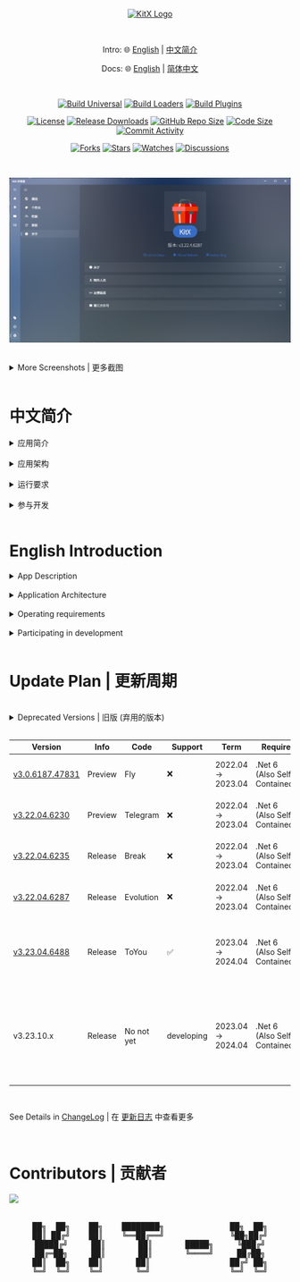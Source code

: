 
<p align="center">
  <a href="https://kitx.apps.catrol.cn/" target="_blank" rel="noopener noreferrer">
    <img width="128" src="https://source.catrol.cn/icons/Project/Catrol/KitX/KitX.png" alt="KitX Logo">
  </a>
</p>

<br>

<p align="center">
  Intro: 🌐 <a href="#english-introduction">English</a> | <a href="#中文简介">中文简介</a>
</p>

<p align="center">
  Docs: 🌐
  <a href="https://crequency.github.io/KitX-Docs/en/">English</a> | <a href="https://crequency.github.io/KitX-Docs/">简体中文</a>
</p>

<br>

<p align="center">
  <a href="https://github.com/Crequency/KitX/actions/workflows/build.yml"><img src="https://img.shields.io/github/actions/workflow/status/Crequency/KitX/build.yml?branch=main&label=Build%20Universal" alt="Build Universal"></a>
  <a href="https://github.com/Crequency/KitX/actions/workflows/build-loaders.yml"><img src="https://img.shields.io/github/actions/workflow/status/Crequency/KitX/build-loaders.yml?branch=main&label=Build%20Loaders" alt="Build Loaders"></a>
  <a href="https://github.com/Crequency/KitX/actions/workflows/build-plugins.yml"><img src="https://img.shields.io/github/actions/workflow/status/Crequency/KitX/build-plugins.yml?branch=main&label=Build%20Plugins" alt="Build Plugins"></a>
</p>

<p align="center">
  <a href="./LICENSE"><img src="https://img.shields.io/github/license/Crequency/KitX" alt="License"></a>
  <a href="https://github.com/Crequency/KitX/releases"><img src="https://img.shields.io/github/downloads/Crequency/KitX/total?color=%239F7AEA" alt="Release Downloads"></a>
  <a href="#"><img src="https://img.shields.io/github/repo-size/Crequency/KitX?color=%234682B4" alt="GitHub Repo Size"></a>
  <a href="#"><img src="https://img.shields.io/github/languages/code-size/Crequency/KitX" alt="Code Size"></a>
  <a href="https://github.com/Crequency/KitX/commits/"><img src="https://img.shields.io/github/commit-activity/m/Crequency/KitX" alt="Commit Activity"></a>
</p>

<p align="center">
  <a href="https://github.com/Crequency/KitX/network/members"><img src="https://img.shields.io/github/forks/Crequency/KitX?style=social" alt="Forks"></a>
  <a href="https://github.com/Crequency/KitX/stargazers"><img src="https://img.shields.io/github/stars/Crequency/KitX?style=social" alt="Stars"></a>
  <a href="https://github.com/Crequency/KitX/watchers"><img src="https://img.shields.io/github/watchers/Crequency/KitX?style=social" alt="Watches"></a>
  <a href="https://github.com/Crequency/KitX/discussions"><img src="https://img.shields.io/github/discussions/Crequency/KitX?style=social" alt="Discussions"></a>
</p>

<br>

![ScreenShot of About View](https://raw.githubusercontent.com/Dynesshely/SmallStorge/master/Crequency-KitX/screenshot_about.png)

<br>

<details>
<summary>More Screenshots | 更多截图</summary>

<br>

![ScreenShot of About View](https://raw.githubusercontent.com/Dynesshely/SmallStorge/master/Crequency-KitX/screenshot_plugins.png)
![ScreenShot of About View](https://raw.githubusercontent.com/Dynesshely/SmallStorge/master/Crequency-KitX/screenshot_devices.png)
![ScreenShot of About View](https://raw.githubusercontent.com/Dynesshely/SmallStorge/master/Crequency-KitX/screenshot_update.png)

</details>

<br>

# 中文简介

<details>
<summary>应用简介</summary>

## 应用简介

KitX 是一个开放, 共享, 免费的工具平台. 允许 `开发者(第三方)` 以任何 `受支持的语言, 框架` 为这个平台增添功能.
`最终用户` 可以从 `市场` 中自由下载免费插件或是购买付费插件来搭建符合自己 `工作流` 的 `快捷自动化环境` .
基于 KitX 的 `三层设计` , 使得 `最终用户` 可以轻易在 `终端场景` 中进行不同设备间的流转与同步, 也可以轻松进行 `终端场景` 中的 `多设备协同` .
同样得益于优秀的 `三层设计` , `第三方` 可以使用自己熟悉的语言, 框架来工作, 同样可以很轻松将旧有的代码进行迁移, 甚至可以保持旧有逻辑的同时支持 KitX 平台.

> `开发者(第三方)` => 指为 KitX 平台开发插件, 新功能或是更新旧有代码使之支持 KitX 平台的开发者们.
> `受支持的语言, 框架` => 取决于第一方开发者(即我们)为 KitX 开发了哪些 Loader (三层设计中的一层).
> `最终用户` => 指在终端设备安装 KitX 来使用 KitX 平台以及社区功能并搭建符合自己工作流的用户.
> `市场` => KitX 当然支持旁加载, 但市场是一个更加方便, 有组织, 安全的插件获取平台(KitX Marketplace).
> `工作流` => KitX 所有的插件支持管道消息, 可以在插件间进行任务流动, 以达到插件间协作的目的.
> `快捷自动化环境` => KitX 的`任务计划`模块允许用户设定触发条件, 触发钩子等使工作流自动化.
> `三层设计` => 见下方`应用架构`部分.
> `终端场景` => 最终用户具体使用 KitX 平台的具体场景, 某些语境下指最终用户的局域网环境.
> `多设备协同` => KitX Dashboard (三层设计中的一层) 目前已支持的系统参见下方`运行要求`部分.
> `第三方` => 同上`开发者(第三方)`.

</details>

<br>

<details>
<summary>应用架构</summary>

## 应用架构

KitX 采用了三层设计


`第三方` 开发 =--> `Plugins` <--= 互操作 =--> `Loaders` <--= Socket 通信 =--> `Dashboard` <--= UI 操作 =--> 用户


第三方负责参照文档实现 Plugin 应该实现的接口, 具体如何实现每种语言不同框架以及选择实现的 Loaders 都不同.
每种语言或者说框架都会有一个对应的 Loader 来实现与 Plugin 的互操作, 而 Loader 与 Dashboard 通过 Socket 通信, 汇报情况以及传递命令.
而这三层设计中的每一层都是可以替换的, 任何一层都可以自定义或是采用第三方的解决方案.
如此一来, 局域网中的其它设备上的插件也可以连接到当前设备, 因此可以实现局域网互联.

</details>

<br>

<details>
<summary>运行要求</summary>

## 运行要求

| x86          | arm                        | platforms                                                                            |
|--------------|----------------------------|--------------------------------------------------------------------------------------|
| `x32`, `x64` | `arm`, `arm64`             | ![Windows](https://img.shields.io/badge/Windows-0078D6?logo=windows&logoColor=white) |
| `x64`        | `arm`, `arm64`             | ![Linux](https://img.shields.io/badge/Linux-FCC624?logo=linux&logoColor=black)       |
| `x64`        | `arm64`                    | ![MacOS](https://img.shields.io/badge/mac%20os-000000?logo=macos&logoColor=F0F0F0)   |
| `x64`        | `armeabi-v7a`, `arm64-v8a` | ![Android](https://img.shields.io/badge/Android-3DDC84?logo=android&logoColor=white) |
|              | `arm64`                    | ![iOS](https://img.shields.io/badge/iOS-000000?logo=ios&logoColor=white)             |

</details>

<br>

<details>
<summary>参与开发</summary>

## 参与开发

1. 获取源代码
```shell
git clone git@github.com:Crequency/KitX.git
cd KitX
```

2. 选择您要开发的领域
- Windows
```shell
ToolKits/start.ps1 <type>
```
- Linux/MacOS
```shell
chmod +x ToolKits/start.sh
ToolKits/start.sh <type>
```
`<type>` 为您要开发的领域, 可选值为 `dashboard`, `mobile`, `loader`, `plugin`, `installer`
此脚本会帮助您获取该领域子模块的源代码, 包含其依赖的子模块
如果您要获取全部子模块的源代码, 请执行以下命令:
```shell
git submodule update --init --recursive
```

</details>

<br>

# English Introduction

<details>
<summary>App Description</summary>

## App Description

KitX is an open, shared, free tool platform. Allows `developers (3rd party)` to add functionality to the platform in any `supported languages, frameworks`.
`End users` can freely download from `market` for free Plug-ins or purchase paid plug-ins to build a `quick automation environment` that conforms to your `workflow`.
Based on the `three-layer design` of KitX, `end users` can easily transfer and exchange between different devices in the `terminal scene` Synchronization, you can also easily perform `multi-device collaboration` in `terminal scene`.
Also thanks to the excellent `three-layer design`, `third parties` can use their familiar languages and frameworks to work, and can also easily integrate The old code can be migrated, and even the KitX platform can be supported while maintaining the old logic.

> `Developer (Third Party)` => Refers to developers who develop plugins for the KitX platform, new functions or update old code to support the KitX platform.
> `Supported Languages, Frameworks` => Depends on what Loaders (one of the three-tier design) the first-party developer (i.e. us) has developed for KitX.
> `End user` => Refers to installing KitX on the terminal device to use the KitX platform and community functions and build users who conform to their own workflow.
> `Market` => KitX certainly supports sideloading, but the Marketplace is a much more convenient, organized, and secure platform for getting plugins (KitX Marketplace).
> `Workflow` => All KitX plugins support pipeline messages, and tasks can flow between plugins to achieve the purpose of collaboration between plugins.
> `Quick Automation Environment` => KitX's `Task Scheduler` module allows users to set trigger conditions, trigger hooks, etc. to automate workflows.
> `Three-Tier Design` => See the `Application Architecture` section below.
> `Terminal scene` => The specific scene of the end user using the KitX platform, in some contexts it refers to the end user's local area network environment.
> `Multi-device collaboration` => KitX Dashboard (one layer of the three-tier design) Currently supported systems see the `Running Requirements` section below.
> `Third Party` => Same as above `Developer (Third Party)`.

</details>

<br>

<details>
<summary>Application Architecture</summary>

## Application Architecture

KitX uses a three-layer design


`Third Party` Development =--> `Plugins` <--= Interop =--> `Loaders` <--= Socket Communication =--> `Dashboard` <--= UI Operation =--> User


The third party is responsible for referring to the documentation to implement the interface that the Plugin should implement, how to implement the different frameworks of each language and the Loaders chosen to implement are different.
Each language or framework will have a corresponding Loader to achieve interoperability with Plugin, and Loader communicates with Dashboard through Socket, reporting the situation and passing commands.
Each of these three-layer designs can be replaced, and any layer can be customized or a third-party solution can be used.
In this way, plug-ins on other devices in the LAN can also be connected to the current device, so LAN interconnection can be achieved.

</details>

<br>

<details>
<summary>Operating requirements</summary>

## Operating requirements

| x86          | arm                        | platforms                                                                            |
|--------------|----------------------------|--------------------------------------------------------------------------------------|
| `x32`, `x64` | `arm`, `arm64`             | ![Windows](https://img.shields.io/badge/Windows-0078D6?logo=windows&logoColor=white) |
| `x64`        | `arm`, `arm64`             | ![Linux](https://img.shields.io/badge/Linux-FCC624?logo=linux&logoColor=black)       |
| `x64`        | `arm64`                    | ![MacOS](https://img.shields.io/badge/mac%20os-000000?logo=macos&logoColor=F0F0F0)   |
| `x64`        | `armeabi-v7a`, `arm64-v8a` | ![Android](https://img.shields.io/badge/Android-3DDC84?logo=android&logoColor=white) |
|              | `arm64`                    | ![iOS](https://img.shields.io/badge/iOS-000000?logo=ios&logoColor=white)             |

</details>

<br>

<details>
<summary>Participating in development</summary>

## Participating in development

1. Get source code
```shell
git clone git@github.com:Crequency/KitX.git
cd KitX
```

2. Select your development area
- Windows
```shell
ToolKits/start.ps1 <type>
```
- Linux/MacOS
```shell
chmod +x ToolKits/start.sh
ToolKits/start.sh <type>
```
`<type>` is area you want to develop, you can choose `dashboard`, `mobile`, `loader`, `plugin`, `installer`
This script help you get source code of this area, include its dependencies.
If you want to get source code of all submodules, please execute following command:
```shell
git submodule update --init --recursive
```

</details>

<br>

# Update Plan | 更新周期

<br>

<details>
<summary>Deprecated Versions | 旧版 (弃用的版本)</summary>

<br>

| Version                                                                 | Info    | Code       | Support | Term | Require            | Runs on |
|-------------------------------------------------------------------------|---------|------------|---------|------|--------------------|---------|
| Beta_10016                                                              | Beta    | Beta1      | :x:     | 0    | .Net Framework 4.8 | Windows |
| Beta_10213                                                              | Beta    | Beta2      | :x:     | 0    | .Net Framework 4.8 | Windows |
| Beta_10235                                                              | Beta    | Beta3      | :x:     | 0    | .Net Framework 4.8 | Windows |
| [v1.0.0](https://github.com/Crequency/KitX/releases/tag/v1.0.0)         | Release | Hello      | :x:     | 0    | .Net Framework 4.8 | Windows |
| [v1.0.4](https://github.com/Crequency/KitX/releases/tag/v1.0.4)         | Release | WoW        | :x:     | 0    | .Net Framework 4.8 | Windows |
| [v1.0.5](https://github.com/Crequency/KitX/releases/tag/v1.0.5)         | Release | Nice Try   | :x:     | 0    | .Net Framework 4.8 | Windows |
| [v1.1.0](https://github.com/Crequency/KitX/releases/tag/v1.1.0)         | Release | Apple      | :x:     | 0    | .Net Framework 4.8 | Windows |
| [v1.1.1](https://github.com/Crequency/KitX/releases/tag/v1.1.1-v1.1.5)  | Release | Banana     | :x:     | 0    | .Net Framework 4.8 | Windows |
| [v1.1.2](https://github.com/Crequency/KitX/releases/tag/v1.1.1-v1.1.5)  | Release | Cabbage    | :x:     | 0    | .Net Framework 4.8 | Windows |
| [v1.1.4](https://github.com/Crequency/KitX/releases/tag/v1.1.1-v1.1.5)  | Release | Durin      | :x:     | 0    | .Net Framework 4.8 | Windows |
| [v1.1.5](https://github.com/Crequency/KitX/releases/tag/v1.1.1-v1.1.5)  | Release | Grape      | :x:     | 0    | .Net Framework 4.8 | Windows |
| [v1.2.0](https://github.com/Crequency/KitX/releases/tag/v1.2.0)         | Release | Herring    | :x:     | 0    | .Net Framework 4.8 | Windows |
| [v1.2.1](https://github.com/Crequency/KitX/releases/tag/v1.2.1)         | Release | Wonderful  | :x:     | 0    | .Net Framework 4.8 | Windows |
| [v1.2.2](https://github.com/Crequency/KitX/releases/tag/v1.2.2)         | Release | Abandon    | :x:     | 0    | .Net Framework 4.8 | Windows |
| [v1.2.4](https://github.com/Crequency/KitX/releases/tag/v1.2.4-preview) | Preview | Panda      | :x:     | 0    | .Net Framework 4.8 | Windows |
| [v1.2.4](https://github.com/Crequency/KitX/releases/tag/v1.2.4)         | Release | Panda      | :x:     | 0    | .Net Framework 4.8 | Windows |
| [v1.2.5](https://github.com/Crequency/KitX/releases/tag/v1.2.5)         | Release | Orange     | :x:     | 0    | .Net Framework 4.8 | Windows |
| [v1.2.6](https://github.com/Crequency/KitX/releases/tag/v1.2.6)         | Release | Muik       | :x:     | 0    | .Net Framework 4.8 | Windows |
| [v1.2.7](https://github.com/Crequency/KitX/releases/tag/v1.2.7)         | Release | Cookie     | :x:     | 0    | .Net Framework 4.8 | Windows |
| [v2.0.0](https://github.com/Crequency/KitX/releases/tag/v2.0.0)         | Release | Sea        | :x:     | 0    | .Net Framework 4.8 | Windows |
| [v2.0.1](https://github.com/Crequency/KitX/releases/tag/v2.0.1)         | Release | Ocean      | :x:     | 0    | .Net Framework 4.8 | Windows |
| [v2.0.2](https://github.com/Crequency/KitX/releases/tag/v2.0.2)         | Release | Calculator | :x:     | 0    | .Net Framework 4.8 | Windows |
| [v2.0.3](https://github.com/Crequency/KitX/releases/tag/v2.0.3)         | Release | Wood       | :x:     | 0    | .Net Framework 4.8 | Windows |
| [v2.0.4](https://github.com/Crequency/KitX/releases/tag/v2.0.4)         | Release | Computer   | :x:     | 0    | .Net Framework 4.8 | Windows |
| [v2.0.5](https://github.com/Crequency/KitX/releases/tag/v2.0.5-preview) | Preview | Laptop     | :x:     | 0    | .Net Framework 4.8 | Windows |

</details>

<br>

| Version                                                                           | Info    | Code       | Support            | Term               | Require                      | Runs on                                                                                                                                                                                                                                                                                                                                                                                                                                                                                                                                                                                            |
|-----------------------------------------------------------------------------------|---------|------------|--------------------|--------------------|------------------------------|----------------------------------------------------------------------------------------------------------------------------------------------------------------------------------------------------------------------------------------------------------------------------------------------------------------------------------------------------------------------------------------------------------------------------------------------------------------------------------------------------------------------------------------------------------------------------------------------------|
| [v3.0.6187.47831](https://github.com/Crequency/KitX/releases/tag/v3.0.6187.47831) | Preview | Fly        | :x:                | 2022.04 -> 2023.04 | .Net 6 (Also Self-Contained) | ![Windows](https://img.shields.io/badge/Windows-0078D6?logo=windows&logoColor=white) ![Linux](https://img.shields.io/badge/Linux-FCC624?logo=linux&logoColor=black) ![MacOS](https://img.shields.io/badge/mac%20os-000000?logo=macos&logoColor=F0F0F0)                                                                                                                                                                                                                                                                                                                                             |
| [v3.22.04.6230](https://github.com/Crequency/KitX/releases/tag/v3.22.04.6230)     | Preview | Telegram   | :x:                | 2022.04 -> 2023.04 | .Net 6 (Also Self-Contained) | ![Windows](https://img.shields.io/badge/Windows-0078D6?logo=windows&logoColor=white) ![Linux](https://img.shields.io/badge/Linux-FCC624?logo=linux&logoColor=black) ![MacOS](https://img.shields.io/badge/mac%20os-000000?logo=macos&logoColor=F0F0F0)                                                                                                                                                                                                                                                                                                                                             |
| [v3.22.04.6235](https://github.com/Crequency/KitX/releases/tag/v3.22.04.6235)     | Release | Break      | :x:                | 2022.04 -> 2023.04 | .Net 6 (Also Self-Contained) | ![Windows](https://img.shields.io/badge/Windows-0078D6?logo=windows&logoColor=white) ![Linux](https://img.shields.io/badge/Linux-FCC624?logo=linux&logoColor=black) ![MacOS](https://img.shields.io/badge/mac%20os-000000?logo=macos&logoColor=F0F0F0)                                                                                                                                                                                                                                                                                                                                             |
| [v3.22.04.6287](https://github.com/Crequency/KitX/releases/tag/v3.22.04.6287)     | Release | Evolution  | :x:                | 2022.04 -> 2023.04 | .Net 6 (Also Self-Contained) | ![Windows](https://img.shields.io/badge/Windows-0078D6?logo=windows&logoColor=white) ![Linux](https://img.shields.io/badge/Linux-FCC624?logo=linux&logoColor=black) ![MacOS](https://img.shields.io/badge/mac%20os-000000?logo=macos&logoColor=F0F0F0)                                                                                                                                                                                                                                                                                                                                             |
| [v3.23.04.6488](https://github.com/Crequency/KitX/releases/tag/v3.23.04.6488)     | Release | ToYou      | :white_check_mark: | 2023.04 -> 2024.04 | .Net 6 (Also Self-Contained) | ![Windows](https://img.shields.io/badge/Windows-0078D6?logo=windows&logoColor=white) ![Linux](https://img.shields.io/badge/Linux-FCC624?logo=linux&logoColor=black) ![MacOS](https://img.shields.io/badge/mac%20os-000000?logo=macos&logoColor=F0F0F0) ![Android](https://img.shields.io/badge/Android-3DDC84?logo=android&logoColor=white) ![Raspberry Pi](https://img.shields.io/badge/-RaspberryPi-C51A4A?logo=Raspberry-Pi)                                                                                                                                                                    |
| v3.23.10.x                                                                        | Release | No not yet | developing         | 2023.04 -> 2024.04 | .Net 6 (Also Self-Contained) | ![Windows](https://img.shields.io/badge/Windows-0078D6?logo=windows&logoColor=white) ![Linux](https://img.shields.io/badge/Linux-FCC624?logo=linux&logoColor=black) ![MacOS](https://img.shields.io/badge/mac%20os-000000?logo=macos&logoColor=F0F0F0) ![Android](https://img.shields.io/badge/Android-3DDC84?logo=android&logoColor=white) ![iOS](https://img.shields.io/badge/iOS-000000?logo=ios&logoColor=white) ![Browser](https://img.shields.io/badge/Browser-4285F4?logo=GoogleChrome&logoColor=white) ![Raspberry Pi](https://img.shields.io/badge/-RaspberryPi-C51A4A?logo=Raspberry-Pi) |

<br>

See Details in [ChangeLog](./ChangeLog.md) | 在 [更新日志](./ChangeLog.md) 中查看更多

<br>

# Contributors | 贡献者

<a href = "https://github.com/Crequency/KitX/graphs/contributors">
  <img src = "https://contrib.rocks/image?repo=Crequency/KitX"/>
</a>

<br>
<br>

<pre align="center">
██╗  ██╗    ██╗    ████████╗              ██╗  ██╗
██║ ██╔╝    ██║    ╚══██╔══╝              ╚██╗██╔╝
█████╔╝     ██║       ██║       █████╗     ╚███╔╝
██╔═██╗     ██║       ██║       ╚════╝     ██╔██╗
██║  ██╗    ██║       ██║                 ██╔╝ ██╗
╚═╝  ╚═╝    ╚═╝       ╚═╝                 ╚═╝  ╚═╝
</pre>
